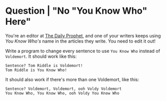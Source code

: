 # Question | "No "You Know Who" Here"


You're an editor at [The Daily Prophet](https://harrypotter.fandom.com/wiki/Daily_Prophet), and one of your writers keeps using *You Know Who's* name in the articles they write. You need to edit it out!

Write a program to change every sentence to use ``You Know Who`` instead of ``Voldemort``. It should work like this:

```
Sentence? Tom Riddle is Voldemort!
Tom Riddle is You Know Who!
```

It should also work if there's more than one Voldemort, like this:

```
Sentence? Voldemort, Voldemort, ooh Voldy Voldemort
You Know Who, You Know Who, ooh Voldy You Know Who
```
